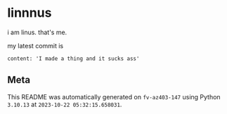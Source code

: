 # linnnus

i am linus. that's me.

my latest commit is

```
content: 'I made a thing and it sucks ass'
```

## Meta

This README was automatically generated on `fv-az403-147` using Python
`3.10.13` at `2023-10-22 05:32:15.658031`.
